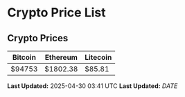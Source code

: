 # Crypto Price List

## Crypto Prices
| Bitcoin | Ethereum | Litecoin |
| ------- | -------- | -------- |
| $94753 | $1802.38 | $85.81 |
**Last Updated:** 2025-04-30 03:41 UTC
**Last Updated:** $DATE$
